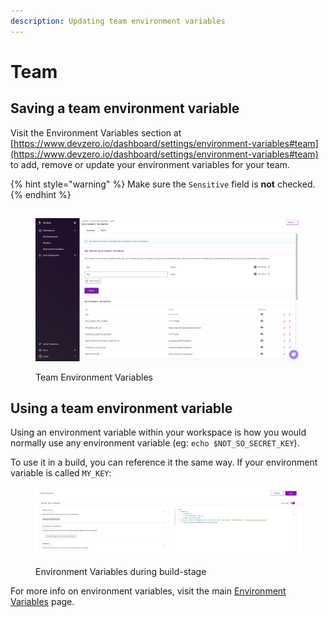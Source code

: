 ```yaml
---
description: Updating team environment variables
---
```


# Team

## Saving a team environment variable

Visit the Environment Variables section at [https://www.devzero.io/dashboard/settings/environment-variables#team](https://www.devzero.io/dashboard/settings/environment-variables#team) to add, remove or update your environment variables for your team.

{% hint style="warning" %}
Make sure the `Sensitive` field is **not** checked.
{% endhint %}

##

<figure><img src="../.gitbook/assets/Update environment variables.png" alt=""><figcaption><p>Team Environment Variables</p></figcaption></figure>

## Using a team environment variable

Using an environment variable within your workspace is how you would normally use any environment variable (eg: `echo $NOT_SO_SECRET_KEY`).

To use it in a build, you can reference it the same way. If your environment variable is called `MY_KEY`:

<figure><img src="../.gitbook/assets/env-var-in-build.png" alt=""><figcaption><p>Environment Variables during build-stage</p></figcaption></figure>

For more info on environment variables, visit the main [Environment Variables](env-vars.md) page.
